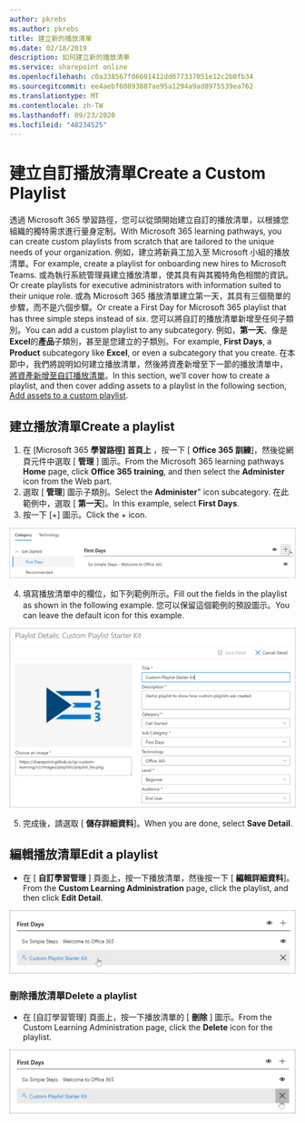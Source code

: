 ```yaml
---
author: pkrebs
ms.author: pkrebs
title: 建立新的播放清單
ms.date: 02/18/2019
description: 如何建立新的播放清單
ms.service: sharepoint online
ms.openlocfilehash: c0a338567f06601412dd077337051e12c2b0fb34
ms.sourcegitcommit: ee4aebf60893887ae95a1294a9ad8975539ea762
ms.translationtype: MT
ms.contentlocale: zh-TW
ms.lasthandoff: 09/23/2020
ms.locfileid: "48234525"
---
```

# <a name="create-a-custom-playlist"></a><span data-ttu-id="5fd1c-103">建立自訂播放清單</span><span class="sxs-lookup"><span data-stu-id="5fd1c-103">Create a Custom Playlist</span></span>

<span data-ttu-id="5fd1c-104">透過 Microsoft 365 學習路徑，您可以從頭開始建立自訂的播放清單，以根據您組織的獨特需求進行量身定制。</span><span class="sxs-lookup"><span data-stu-id="5fd1c-104">With Microsoft 365 learning pathways, you can create custom playlists from scratch that are tailored to the unique needs of your organization.</span></span> <span data-ttu-id="5fd1c-105">例如，建立將新員工加入至 Microsoft 小組的播放清單。</span><span class="sxs-lookup"><span data-stu-id="5fd1c-105">For example, create a playlist for onboarding new hires to Microsoft Teams.</span></span> <span data-ttu-id="5fd1c-106">或為執行系統管理員建立播放清單，使其具有與其獨特角色相關的資訊。</span><span class="sxs-lookup"><span data-stu-id="5fd1c-106">Or create playlists for executive administrators with information suited to their unique role.</span></span> <span data-ttu-id="5fd1c-107">或為 Microsoft 365 播放清單建立第一天，其具有三個簡單的步驟，而不是六個步驟。</span><span class="sxs-lookup"><span data-stu-id="5fd1c-107">Or create a First Day for Microsoft 365 playlist that has three simple steps instead of six.</span></span> <span data-ttu-id="5fd1c-108">您可以將自訂的播放清單新增至任何子類別。</span><span class="sxs-lookup"><span data-stu-id="5fd1c-108">You can add a custom playlist to any subcategory.</span></span> <span data-ttu-id="5fd1c-109">例如，**第一天**、像是**Excel**的**產品**子類別，甚至是您建立的子類別。</span><span class="sxs-lookup"><span data-stu-id="5fd1c-109">For example, **First Days**, a **Product** subcategory like **Excel**, or even a subcategory that you create.</span></span> <span data-ttu-id="5fd1c-110">在本節中，我們將說明如何建立播放清單，然後將資產新增至下一節的播放清單中， [將資產新增至自訂播放清單](custom_addassets.md)。</span><span class="sxs-lookup"><span data-stu-id="5fd1c-110">In this section, we’ll cover how to create a playlist, and then cover adding assets to a playlist in the following section, [Add assets to a custom playlist](custom_addassets.md).</span></span>

## <a name="create-a-playlist"></a><span data-ttu-id="5fd1c-111">建立播放清單</span><span class="sxs-lookup"><span data-stu-id="5fd1c-111">Create a playlist</span></span> 

1. <span data-ttu-id="5fd1c-112">在 [Microsoft 365 **學習路徑] 首頁上** ，按一下 [ **Office 365 訓練**]，然後從網頁元件中選取 [ **管理** ] 圖示。</span><span class="sxs-lookup"><span data-stu-id="5fd1c-112">From the Microsoft 365 learning pathways **Home** page, click **Office 365 training**, and then select the **Administer** icon from the Web part.</span></span> 
2. <span data-ttu-id="5fd1c-113">選取 [ **管理**] 圖示子類別。</span><span class="sxs-lookup"><span data-stu-id="5fd1c-113">Select the **Administer**" icon  subcategory.</span></span> <span data-ttu-id="5fd1c-114">在此範例中，選取 [ **第一天**]。</span><span class="sxs-lookup"><span data-stu-id="5fd1c-114">In this example, select **First Days**.</span></span>  
3. <span data-ttu-id="5fd1c-115">按一下 [+] 圖示。</span><span class="sxs-lookup"><span data-stu-id="5fd1c-115">Click the + icon.</span></span>  

![cg-newplaylistbtn.png](media/cg-newplaylistbtn.png)

4.  <span data-ttu-id="5fd1c-117">填寫播放清單中的欄位，如下列範例所示。</span><span class="sxs-lookup"><span data-stu-id="5fd1c-117">Fill out the fields in the playlist as shown in the following example.</span></span> <span data-ttu-id="5fd1c-118">您可以保留這個範例的預設圖示。</span><span class="sxs-lookup"><span data-stu-id="5fd1c-118">You can leave the default icon for this example.</span></span> 

![cg-newplaylistdetails.png](media/cg-newplaylistdetails.png)

5.  <span data-ttu-id="5fd1c-120">完成後，請選取 [ **儲存詳細資料**]。</span><span class="sxs-lookup"><span data-stu-id="5fd1c-120">When you are done, select **Save Detail**.</span></span> 

## <a name="edit-a-playlist"></a><span data-ttu-id="5fd1c-121">編輯播放清單</span><span class="sxs-lookup"><span data-stu-id="5fd1c-121">Edit a playlist</span></span>

- <span data-ttu-id="5fd1c-122">在 [ **自訂學習管理** ] 頁面上，按一下播放清單，然後按一下 [ **編輯詳細資料**]。</span><span class="sxs-lookup"><span data-stu-id="5fd1c-122">From the **Custom Learning Administration** page, click the playlist, and then click **Edit Detail**.</span></span>  

![cg-editplaylist.png](media/cg-editplaylist.png)

### <a name="delete-a-playlist"></a><span data-ttu-id="5fd1c-124">刪除播放清單</span><span class="sxs-lookup"><span data-stu-id="5fd1c-124">Delete a playlist</span></span>

- <span data-ttu-id="5fd1c-125">在 [自訂學習管理] 頁面上，按一下播放清單的 [ **刪除** ] 圖示。</span><span class="sxs-lookup"><span data-stu-id="5fd1c-125">From the Custom Learning Administration page, click the **Delete** icon for the playlist.</span></span>  

![cg-deleteplaylist.png](media/cg-deleteplaylist.png)